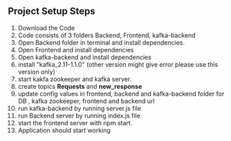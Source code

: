 
## Project Setup Steps



1. Download the Code
2. Code consists of 3 folders Backend, Frontend, kafka-backend
3. Open Backend folder in terminal and install dependencies.
4. Open Frontend and install dependencies
5. Open kafka-backend and install dependencies
6. install "kafka_2.11-1.1.0" (other version might give error please use this version only)
7. start kakfa zookeeper and kafka server.
8. create topics **Requests** and **new_response**
9. update config values in frontend, backend and kafka-backend folder for DB , kafka zookeeper, frontend and backend url
10. run kafka-backend by running server.js file
11. run Backend server by running index.js file
12. start the frontend server with npm start.
13. Application should start working
